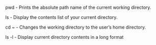 pwd - Prints the absolute path name of the current working directory.

ls - Display the contents list of your current directory.

cd ~ - Changes the working directory to the user’s home directory.

ls -l - Display current directory contents in a long format
